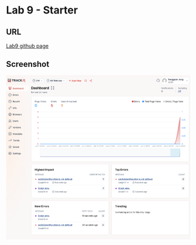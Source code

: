 # Lab 9 - Starter

## URL
[Lab9 github page](https://topgeonkr.github.io/Lab9_Starter/)

## Screenshot
![TrackJS Screenshot](./TrackJS_Screenshot.png)
